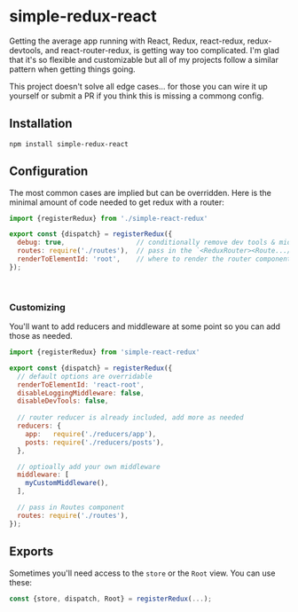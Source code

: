 # simple-redux-react

Getting the average app running with React, Redux, react-redux, redux-devtools, and react-router-redux, is getting way too complicated. I'm glad that it's so flexible and customizable but all of my projects follow a similar pattern when getting things going.

This project doesn't solve all edge cases... for those you can wire it up yourself or submit a PR if you think this is missing a commong config.


## Installation
`npm install simple-redux-react`


## Configuration

The most common cases are implied but can be overridden. Here is the minimal amount of code needed to get redux with a router:

```javascript
import {registerRedux} from './simple-react-redux'

export const {dispatch} = registerRedux({
  debug: true,                  // conditionally remove dev tools & middleware in production
  routes: require('./routes'),  // pass in the `<ReduxRouter><Route.../></ReduxRouter>` component
  renderToElementId: 'root',    // where to render the router component
});
```

<br>

### Customizing

You'll want to add reducers and middleware at some point so you can add those as needed.

```javascript
import {registerRedux} from 'simple-react-redux'

export const {dispatch} = registerRedux({
  // default options are overridable
  renderToElementId: 'react-root',
  disableLoggingMiddleware: false,
  disableDevTools: false,
  
  // router reducer is already included, add more as needed
  reducers: {
    app:   require('./reducers/app'),
    posts: require('./reducers/posts'),
  },

  // optioally add your own middleware
  middleware: [
    myCustomMiddleware(),
  ],

  // pass in Routes component
  routes: require('./routes'),
});
```


## Exports

Sometimes you'll need access to the `store` or the `Root` view. You can use these:
```javascript
const {store, dispatch, Root} = registerRedux(...);
```
